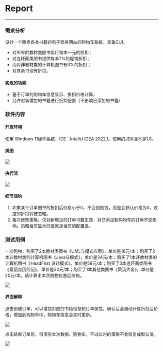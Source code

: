 # Report

---

### 需求分析

设计一个贩卖各类书籍的电子商务网站的购物车系统。具备GUI。

- 对所有的教材类图书实行每本一元的折扣；
- 对连环画类图书提供每本7%的促销折扣；
- 而对非教材类的计算机图书有3%的折扣；
- 对其余书没有折扣。

#### 实现的功能

- 基于订单的购物车信息显示、折扣价格计算。
- 允许对新增加的书籍进行折扣配置（不影响已添加的书籍）

### 软件内容

#### 开发环境

使用 Windows 11操作系统，IDE：IntelliJ IDEA 2022.1。使用的JDK版本是1.8。

#### 类图

![](http://img.070077.xyz//image-20220704185619953.png)

#### 执行流

![](http://img.070077.xyz//image-20220704143251776.png)

#### 细节规约

1. 如果某个订单图书的折扣后价格小于0，不会倒贴钱，而是会默认价格为0，过度的折扣将被忽略。
2. 每次修改策略，仅对新增加的订单书籍生效，对已添加到购物车的订单不受影响。策略当前显示的值就是当前的配置值。

### 测试用例

一次购物，购买了2本教材类图书《UML与模式应用》，单价是18元/本；购买了2本非教材类的计算机图书《Java与模式》，单价是34元/本；购买了1本非教材类的计算机图书《HeadFirst 设计模式》，单价是58元/本；购买了3本连环画类图书《爱丽丝历险记》，单价是30元/本；购买了1本其他类图书《煲汤大全》，单价是20元/本。请计算出本次购物优惠后价格。

![](http://img.070077.xyz//image-20220704141842071.png)

#### 界面解释

点击创建订单，可以增加对应的书籍信息和订单属性，确认后会自动计算折扣后价格，增加到购物车中，购物车信息会实时更新。

![](http://img.070077.xyz//image-20220704185848438.png)

点击结束订单后，将清空本次数据、购物车。不过此时的策略不会恢复成默认值。

![](http://img.070077.xyz//image-20220704191414084.png)
